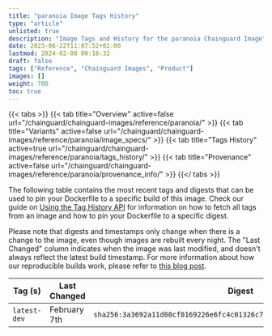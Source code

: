 ```yaml
---
title: "paranoia Image Tags History"
type: "article"
unlisted: true
description: "Image Tags and History for the paranoia Chainguard Image"
date: 2023-06-22T11:07:52+02:00
lastmod: 2024-02-08 00:18:32
draft: false
tags: ["Reference", "Chainguard Images", "Product"]
images: []
weight: 700
toc: true
---
```


{{< tabs >}}
{{< tab title="Overview" active=false url="/chainguard/chainguard-images/reference/paranoia/" >}}
{{< tab title="Variants" active=false url="/chainguard/chainguard-images/reference/paranoia/image_specs/" >}}
{{< tab title="Tags History" active=true url="/chainguard/chainguard-images/reference/paranoia/tags_history/" >}}
{{< tab title="Provenance" active=false url="/chainguard/chainguard-images/reference/paranoia/provenance_info/" >}}
{{</ tabs >}}

The following table contains the most recent tags and digests that can be used to pin your Dockerfile to a specific build of this image. Check our guide on [Using the Tag History API](/chainguard/chainguard-images/using-the-tag-history-api/) for information on how to fetch all tags from an image and how to pin your Dockerfile to a specific digest.

Please note that digests and timestamps only change when there is a change to the image, even though images are rebuilt every night. The "Last Changed" column indicates when the image was last modified, and doesn't always reflect the latest build timestamp. For more information about how our reproducible builds work, please refer to [this blog post](https://www.chainguard.dev/unchained/reproducing-chainguards-reproducible-image-builds).

| Tag (s)       | Last Changed | Digest                                                                    |
|---------------|--------------|---------------------------------------------------------------------------|
|  `latest-dev` | February 7th | `sha256:3a3692a11d80cf0169226e6fc4c01326c75c71a3b5246fb9057b335c83d62494` |

